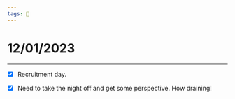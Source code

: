 ```yaml
---
tags: 📆
---
```


# 12/01/2023
---

- [x] Recruitment day.
- [x] Need to take the night off and get some perspective. How draining!

